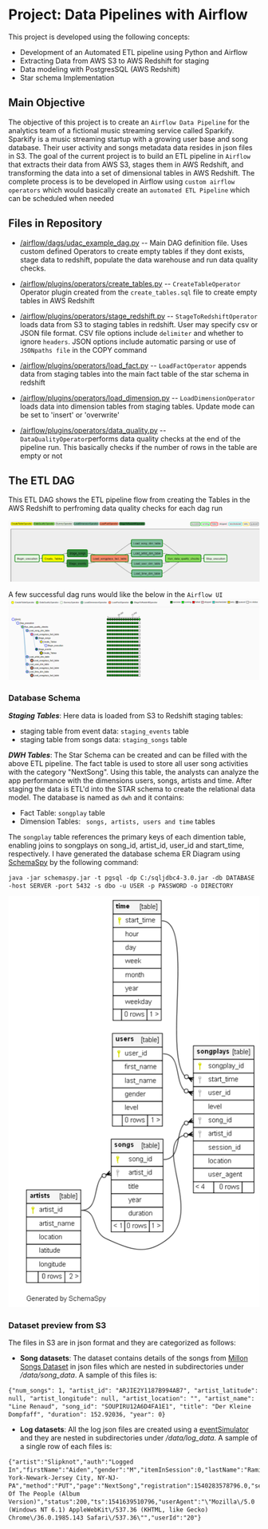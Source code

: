 # Project: Data Pipelines with Airflow

This project is developed using the following concepts:

- Development of an Automated ETL pipeline using Python and Airflow
- Extracting Data from AWS S3 to AWS Redshift for staging
- Data modeling with PostgresSQL (AWS Redshift)
- Star schema Implementation

## Main Objective

The objective of this project is to create an ```Airflow Data Pipeline``` for the analytics team of a fictional music streaming service called Sparkify. Sparkify is a music streaming startup with a growing user base and song database.
Their user activity and songs metadata data resides in json files in S3. The goal of the current project is to build an ETL pipeline in ```Airflow``` that 
extracts their data from AWS S3, stages them in AWS Redshift, and transforming the data into a set of dimensional tables in AWS Redshift. The complete process
is to be developed in Airflow using ```custom airflow operators``` which would basically create an ```automated ETL Pipeline``` which can be scheduled when needed

## Files in Repository

- [/airflow/dags/udac_example_dag.py](/airflow/dags/udac_example_dag.py) -- Main DAG definition file. Uses custom defined Operators to create empty tables if they dont exists, 
stage data to redshift, populate the data warehouse and run data quality checks.

- [/airflow/plugins/operators/create_tables.py](/airflow/plugins/operators/create_tables.py) -- ```CreateTableOperator``` Operator plugin created from the ```create_tables.sql``` file to create empty tables in AWS Redshift

- [/airflow/plugins/operators/stage_redshift.py](/airflow/plugins/operators/stage_redshift.py) -- ```StageToRedshiftOperator``` loads data from S3 to staging tables in redshift. User may specify csv or JSON file format. CSV file options include ```delimiter``` and whether to ignore ```headers```. JSON options include automatic parsing or use of ```JSONpaths file``` in the COPY command

- [/airflow/plugins/operators/load_fact.py](/airflow/plugins/operators/load_fact.py) -- ```LoadFactOperator``` appends data from staging tables into the main fact table of the star schema in redshift

- [/airflow/plugins/operators/load_dimension.py](/airflow/plugins/operators/load_dimension.py) -- ```LoadDimensionOperator``` loads data into dimension tables from staging tables. Update mode can be set to 'insert' or 'overwrite'

- [/airflow/plugins/operators/data_quality.py](/airflow/plugins/operators/data_quality.py) -- ```DataQualityOperator```performs data quality checks at the end of the pipeline run. This basically checks if the number of rows in the table are empty or not  


## The ETL DAG

This ETL DAG shows the ETL pipeline flow from creating the Tables in the AWS Redshift to perfroming data quality checks for 
each dag run

![graph_view](https://github.com/harisyammnv/Data_Engineering_ND_udacity/blob/master/5-Data_Pipelines_Airflow/images/graph_view.PNG)

A few successful dag runs would like the below in the ```Airflow UI```
![treeview](https://github.com/harisyammnv/Data_Engineering_ND_udacity/blob/master/5-Data_Pipelines_Airflow/images/treeview.PNG)

### Database Schema

***Staging Tables***: Here data is loaded from S3 to Redshift staging tables:

- staging table from event data: ```staging_events``` table
- staging table from songs data: ```staging_songs``` table

***DWH Tables***: The Star Schema can be created and can be filled with the above ETL pipeline.
The fact table is used to store all user song activities with the category "NextSong". Using this table, the analysts can analyze the app performance with the dimensions users, songs, artists and time.
After staging the data is ETL'd into the STAR schema to create the relational data model. 
The database is named as ```dwh``` and it contains:

- Fact Table: ```songplay``` table
- Dimension Tables: ``` songs, artists, users and time``` tables

The ```songplay``` table references the primary keys of each dimention table, enabling joins to songplays on song_id, artist_id, user_id and start_time, respectively. I have generated the database schema ER Diagram using [SchemaSpy](http://schemaspy.org/) by the following command:

```
java -jar schemaspy.jar -t pgsql -dp C:/sqljdbc4-3.0.jar -db DATABASE -host SERVER -port 5432 -s dbo -u USER -p PASSWORD -o DIRECTORY
```

![SparkifyDB Schema](https://github.com/harisyammnv/Data_Engineering_ND_udacity/blob/master/5-Data_Pipelines_Airflow/images/schema.PNG)


### Dataset preview from S3

The files in S3 are in json format and they are categorized as follows:

- **Song datasets**: The dataset contains  details of the songs from [Millon Songs Dataset](http://millionsongdataset.com/) in json files which are nested in subdirectories under */data/song_data*. A sample of this files is:

```
{"num_songs": 1, "artist_id": "ARJIE2Y1187B994AB7", "artist_latitude": null, "artist_longitude": null, "artist_location": "", "artist_name": "Line Renaud", "song_id": "SOUPIRU12A6D4FA1E1", "title": "Der Kleine Dompfaff", "duration": 152.92036, "year": 0}
```

- **Log datasets**: All the log json files are created using a [eventSimulator](https://github.com/Interana/eventsim) and they are nested in subdirectories under */data/log_data*. A sample of a single row of each files is:

```
{"artist":"Slipknot","auth":"Logged In","firstName":"Aiden","gender":"M","itemInSession":0,"lastName":"Ramirez","length":192.57424,"level":"paid","location":"New York-Newark-Jersey City, NY-NJ-PA","method":"PUT","page":"NextSong","registration":1540283578796.0,"sessionId":19,"song":"Opium Of The People (Album Version)","status":200,"ts":1541639510796,"userAgent":"\"Mozilla\/5.0 (Windows NT 6.1) AppleWebKit\/537.36 (KHTML, like Gecko) Chrome\/36.0.1985.143 Safari\/537.36\"","userId":"20"}
```
